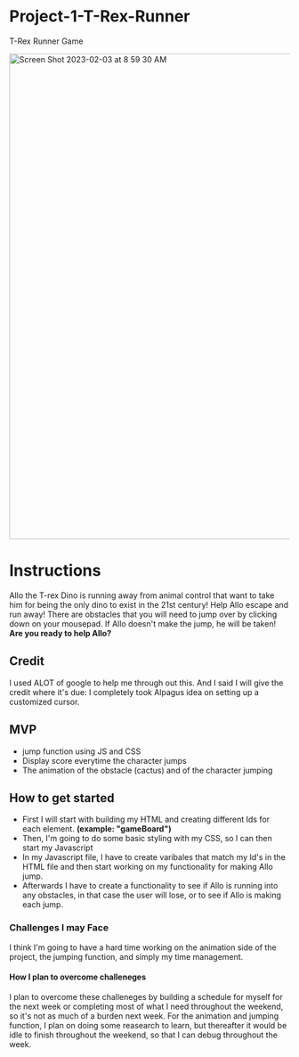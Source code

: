 # Project-1-T-Rex-Runner
T-Rex Runner Game


<img width="872" alt="Screen Shot 2023-02-03 at 8 59 30 AM" src="https://user-images.githubusercontent.com/122708327/216624579-cad306e6-28ca-4458-a256-7ac73a429f5e.png">



# Instructions
Allo the T-rex Dino is running away from animal control that want to take him for being the only dino to exist in the 21st century! Help Allo escape and run away! There are obstacles that you will need to jump over by clicking down on your mousepad. If Allo doesn't make the jump, he will be taken! **Are you ready to help Allo?**
## Credit
I used ALOT of google to help me through out this. And I said I will give the credit where it's due: I completely took Alpagus idea on setting up a customized cursor.
## MVP
- jump function using JS and CSS
- Display score everytime the character jumps
- The animation of the obstacle (cactus) and of the character jumping
## How to get started
- First I will start with building my HTML and creating different Ids for each element. **(example: "gameBoard")**
- Then, I'm going to do some basic styling with my CSS, so I can then start my Javascript
- In my Javascript file, I have to create varibales that match my Id's in the HTML file and then start working on my functionality for making Allo jump.
- Afterwards I have to create a functionality to see if Allo is running into any obstacles, in that case the user will lose, or to see if Allo is making each jump.

### Challenges I may Face
I think I'm going to have a hard time working on the animation side of the project, the jumping function, and simply my time management. 

#### How I plan to overcome challeneges
I plan to overcome these challeneges by building a schedule for myself for the next week or completing most of what I need throughout the weekend, so it's not as much of a burden next week. For the animation and jumping function, I plan on doing some reasearch to learn, but thereafter it would be idle to finish throughout the weekend, so that I can debug throughout the week. 


